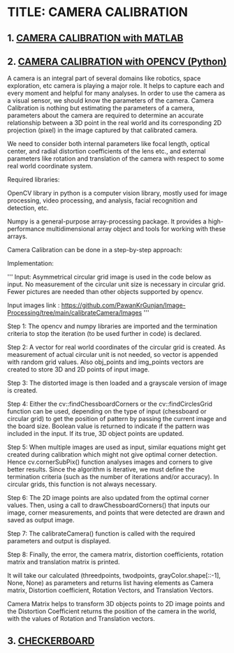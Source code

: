 # TITLE: CAMERA CALIBRATION

##  1. [CAMERA CALIBRATION with MATLAB](https://www.mathworks.com/help/vision/ug/using-the-single-camera-calibrator-app.html)


## 2. [CAMERA CALIBRATION with OPENCV (Python)](https://docs.opencv.org/4.x/dc/dbb/tutorial_py_calibration.html)

A camera is an integral part of several domains like robotics, space exploration, etc camera is playing a major role. It helps to capture each and every moment and helpful for many analyses. In order to use the camera as a visual sensor, we should know the parameters of the camera. Camera Calibration is nothing but estimating the parameters of a camera, parameters about the camera are required to determine an accurate relationship between a 3D point in the real world and its corresponding 2D projection (pixel) in the image captured by that calibrated camera.

We need to consider both internal parameters like focal length, optical center, and radial distortion coefficients of the lens etc., and external parameters like rotation and translation of the camera with respect to some real world coordinate system.

Required libraries:

OpenCV library in python is a computer vision library, mostly used for image processing, video processing, and analysis, facial recognition and detection, etc.

Numpy is a general-purpose array-processing package. It provides a high-performance multidimensional array object and tools for working with these arrays.

Camera Calibration can be done in a step-by-step approach:

Implementation:

''' Input: Asymmetrical circular grid image is used in the code below as input. No measurement of the circular unit size is necessary in       circular grid. Fewer pictures are needed than other objects supported by opencv.

Input images link : https://github.com/PawanKrGunjan/Image-Processing/tree/main/calibrateCamera/Images '''

Step 1: The opencv and numpy libraries are imported and the termination criteria to stop the iteration (to be used further in code) is declared.

Step 2: A vector for real world coordinates of the circular grid is created. As measurement of actual circular unit is not needed, so vector is appended with random grid values. Also obj_points and img_points vectors are created to store 3D and 2D points of input image.

Step 3: The distorted image is then loaded and a grayscale version of image is created.

Step 4: Either the cv::findChessboardCorners or the cv::findCirclesGrid function can be used, depending on the type of input (chessboard or circular grid) to get the position of pattern by passing the current image and the board size. Boolean value is returned to indicate if the pattern was included in the input. If its true, 3D object points are updated.

Step 5: When multiple images are used as input, similar equations might get created during calibration which might not give optimal corner detection. Hence cv.cornerSubPix() function analyses images and corners to give better results. Since the algorithm is iterative, we must define the termination criteria (such as the number of iterations and/or accuracy). In circular grids, this function is not always necessary.

Step 6: The 2D image points are also updated from the optimal corner values. Then, using a call to drawChessboardCorners() that inputs our image, corner measurements, and points that were detected are drawn and saved as output image.

Step 7: The calibrateCamera() function is called with the required parameters and output is displayed.

Step 8: Finally, the error, the camera matrix, distortion coefficients, rotation matrix and translation matrix is printed.

It will take our calculated (threedpoints, twodpoints, grayColor.shape[::-1], None, None) as parameters and returns list having elements as Camera matrix, Distortion coefficient, Rotation Vectors, and Translation Vectors. 

Camera Matrix helps to transform 3D objects points to 2D image points and the Distortion Coefficient returns the position of the camera in the world, with the values of Rotation and Translation vectors.

## 3. [CHECKERBOARD](https://markhedleyjones.com/projects/calibration-checkerboard-collection?fbclid=IwAR3IkNAHuvoV4naISlC9z9N20BFNkX5lWI6iNu72BftvaJi9zp7V8nf8_lM)
